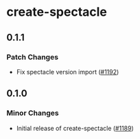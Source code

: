 # create-spectacle

## 0.1.1

### Patch Changes

- Fix spectacle version import ([#1192](https://github.com/FormidableLabs/spectacle/pull/1192))

## 0.1.0

### Minor Changes

- Initial release of create-spectacle ([#1189](https://github.com/FormidableLabs/spectacle/pull/1189))
